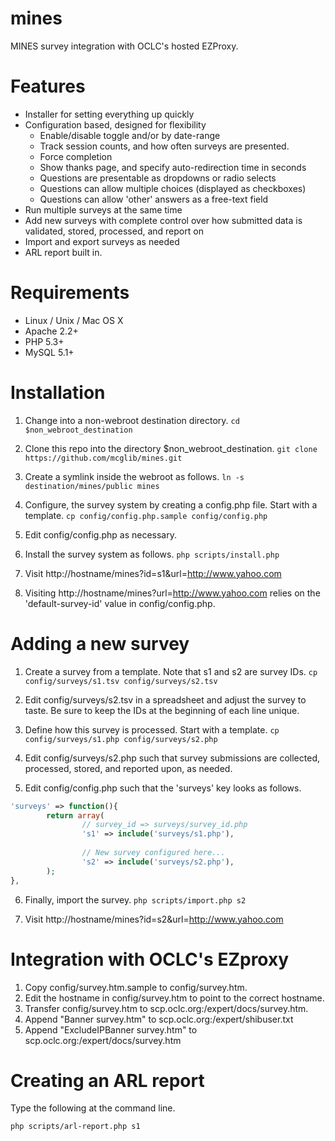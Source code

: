 # mines
MINES survey integration with OCLC's hosted EZProxy.

# Features
* Installer for setting everything up quickly
* Configuration based, designed for flexibility
  * Enable/disable toggle and/or by date-range
  * Track session counts, and how often surveys are presented.
  * Force completion
  * Show thanks page, and specify auto-redirection time in seconds
  * Questions are presentable as dropdowns or radio selects
  * Questions can allow multiple choices (displayed as checkboxes)
  * Questions can allow 'other' answers as a free-text field
* Run multiple surveys at the same time
* Add new surveys with complete control over how submitted data is validated, stored, processed, and report on
* Import and export surveys as needed
* ARL report built in.

# Requirements
* Linux / Unix / Mac OS X
* Apache 2.2+
* PHP 5.3+
* MySQL 5.1+

# Installation
1. Change into a non-webroot destination directory.
```cd $non_webroot_destination```

2. Clone this repo into the directory $non_webroot_destination.
```git clone https://github.com/mcglib/mines.git```

3. Create a symlink inside the webroot as follows.
```ln -s destination/mines/public mines```

4. Configure, the survey system by creating a config.php file. Start with a template. ```cp config/config.php.sample config/config.php```

5. Edit config/config.php as necessary.

6. Install the survey system as follows. ```php scripts/install.php```

7. Visit http://hostname/mines?id=s1&url=http://www.yahoo.com

8. Visiting http://hostname/mines?url=http://www.yahoo.com relies on the 'default-survey-id' value in config/config.php.

# Adding a new survey

1. Create a survey from a template. Note that s1 and s2 are survey IDs.
```cp config/surveys/s1.tsv config/surveys/s2.tsv```

2. Edit config/surveys/s2.tsv in a spreadsheet and adjust the survey to taste. Be sure to keep the IDs at the beginning of each line unique.

3. Define how this survey is processed. Start with a template. ```cp config/surveys/s1.php config/surveys/s2.php```

4. Edit config/surveys/s2.php such that survey submissions are collected, processed, stored, and reported upon, as needed.

5. Edit config/config.php such that the 'surveys' key looks as follows.
```php
'surveys' => function(){
        return array(
                // survey_id => surveys/survey_id.php
                's1' => include('surveys/s1.php'),
                
                // New survey configured here...
                's2' => include('surveys/s2.php'),
        );
},
```
6. Finally, import the survey. ```php scripts/import.php s2```

7. Visit http://hostname/mines?id=s2&url=http://www.yahoo.com

# Integration with OCLC's EZproxy
1. Copy config/survey.htm.sample to config/survey.htm.
2. Edit the hostname in config/survey.htm to point to the correct hostname.
3. Transfer config/survey.htm to scp.oclc.org:/expert/docs/survey.htm.
4. Append "Banner survey.htm" to scp.oclc.org:/expert/shibuser.txt
5. Append "ExcludeIPBanner survey.htm" to scp.oclc.org:/expert/docs/survey.htm

# Creating an ARL report
Type the following at the command line.
```
php scripts/arl-report.php s1
```

